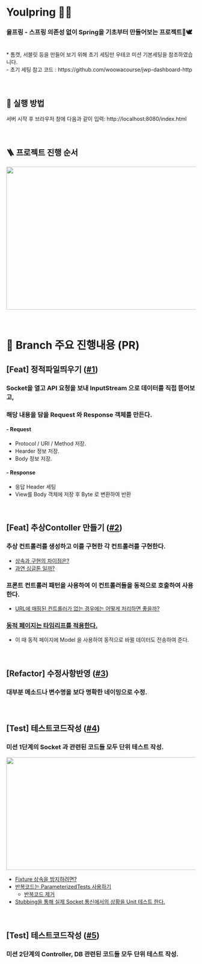 # Youlpring 🌻🐝
### 율프링 - 스프링 의존성 없이 Spring을 기초부터 만들어보는 프로젝트🪺🕊
<br/>
* 톰캣, 서블릿 등을 만들어 보기 위해 초기 세팅만 우테코 미션 기본세팅을 참조하였습니다.<br/>
  - 초기 세팅 참고 코드 : https://github.com/woowacourse/jwp-dashboard-http <br/><br/><br/>


## 📍 실행 방법  
서버 시작 후 브라우저 창에 다음과 같이 입력: http://localhost:8080/index.html <br/><br/><br/>

## 🪜 프로젝트 진행 순서
[<img src="https://github.com/beatmeJY/Youlpring/assets/54700818/733c2b46-b61d-4b7b-9a2e-40976f5f6534"  width="650" height="380"/>](https://github.com/beatmeJY/Youlpring/blob/main/%ED%94%84%EB%A1%9C%EC%A0%9D%ED%8A%B8%20%EC%A7%84%ED%96%89%EC%88%9C%EC%84%9C.md)
<br/><br/><br/>
# 🌈 Branch 주요 진행내용 (PR)
## [Feat] 정적파일띄우기 ([#1](https://github.com/beatmeJY/Youlpring/pull/1))
### Socket을 열고 API 요청을 보내 InputStream 으로 데이터를 직접 뜯어보고, 
### 해당 내용을 담을 Request 와 Response 객체를 만든다.
#### - Request
 * Protocol / URI / Method 저장.
 * Hearder 정보 저장.
 * Body 정보 저장.
#### - Response
 * 응답 Header 세팅
 * View를 Body 객체에 저장 후 Byte 로 변환하여 반환 <br/><br/><br/>
  
## [Feat] 추상Contoller 만들기 ([#2](https://github.com/beatmeJY/Youlpring/pull/2))
### 추상 컨트롤러를 생성하고 이를 구현한 각 컨트롤러를 구현한다.
 - [상속과 구현의 차이점은?](https://github.com/beatmeJY/Youlpring/pull/2#discussion_r1443098448)
 - [과연 싱글톤 일까?](https://github.com/beatmeJY/Youlpring/pull/2#discussion_r1443093289) 
### 프론트 컨트롤러 패턴을 사용하여 이 컨트롤러들을 동적으로 호출하여 사용한다.
- [URL에 매핑된 컨트롤러가 없는 경우에는 어떻게 처리하면 좋을까?](https://github.com/beatmeJY/Youlpring/pull/2#discussion_r1443096258)
### [동적 페이지는 타임리프를 적용한다.](https://github.com/beatmeJY/Youlpring/pull/2/commits/0ce717690830d1e3437065eebc8a289ada14d748)
- 이 때 동적 페이지에 Model 을 사용하여 동적으로 바뀔 데이터도 전송하여 준다. <br/><br/><br/>
  
## [Refactor] 수정사항반영 ([#3](https://github.com/beatmeJY/Youlpring/pull/3))
### 대부분 메소드나 변수명을 보다 명확한 네이밍으로 수정. <br/><br/><br/>
  
## [Test] 테스트코드작성 ([#4](https://github.com/beatmeJY/Youlpring/pull/4))
### 미션 1단계의 Socket 과 관련된 코드들 모두 단위 테스트 작성.
[<img src="https://github.com/beatmeJY/Youlpring/assets/54700818/63075cc4-b969-4bd8-a126-899b30240345"  width="850" height="300"/>](https://github.com/beatmeJY/Youlpring/blob/main/%ED%94%84%EB%A1%9C%EC%A0%9D%ED%8A%B8%20%EC%A7%84%ED%96%89%EC%88%9C%EC%84%9C.md)
 - [Fixture 상속을 방지하려면?](https://github.com/beatmeJY/Youlpring/pull/4#discussion_r1531506869)
 - [반복코드는 ParameterizedTests 사용하기](https://github.com/beatmeJY/Youlpring/pull/4#discussion_r1531526117)
   - [반복코드 제거](https://github.com/beatmeJY/Youlpring/pull/4/commits/0372c7f45a94985b8d4475959417bfc39d7b9b21)
 - [Stubbing을 통해 실제 Socket 통신에서의 상황을 Unit 테스트 한다.](https://github.com/beatmeJY/Youlpring/blob/01990e31e7ae81b659e7410bee3cbe6a2ba9f035/src/test/java/com/youlpring/tomcat/apache/coyote/http11/request/HttpRequestTest.java#L64)
   <br/><br/><br/>

## [Test] 테스트코드작성 ([#5](https://github.com/beatmeJY/Youlpring/pull/5))
### 미션 2단계의 Controller, DB 관련된 코드들 모두 단위 테스트 작성.